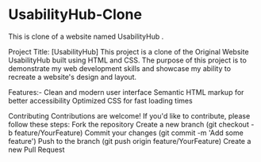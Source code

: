 # UsabilityHub-Clone
This is clone of a website named UsabilityHub . 

Project Title: [UsabilityHub] This project is a clone of the Original Website UsabilityHub built using HTML and CSS. The purpose of this project is to demonstrate my web development skills and showcase my ability to recreate a website's design and layout.

Features:- Clean and modern user interface Semantic HTML markup for better accessibility Optimized CSS for fast loading times

Contributing Contributions are welcome! If you'd like to contribute, please follow these steps: Fork the repository Create a new branch (git checkout -b feature/YourFeature) Commit your changes (git commit -m 'Add some feature') Push to the branch (git push origin feature/YourFeature) Create a new Pull Request
